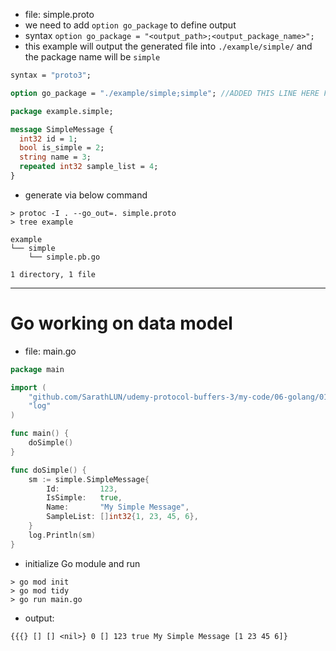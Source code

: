 - file: simple.proto
- we need to add `option go_package` to define output
- syntax `option go_package = "<output_path>;<output_package_name>";`
- this example will output the generated file into `./example/simple/` and the package name will be `simple`

```protobuf
syntax = "proto3";

option go_package = "./example/simple;simple"; //ADDED THIS LINE HERE FOR GOLANG GRPC

package example.simple;

message SimpleMessage {
  int32 id = 1;
  bool is_simple = 2;
  string name = 3;
  repeated int32 sample_list = 4;
}
```
- generate via below command
```shell
> protoc -I . --go_out=. simple.proto
> tree example
```
```shell
example
└── simple
    └── simple.pb.go

1 directory, 1 file
```
---
# Go working on data model
- file: main.go

```go
package main

import (
	"github.com/SarathLUN/udemy-protocol-buffers-3/my-code/06-golang/01/example/simple"
	"log"
)

func main() {
	doSimple()
}

func doSimple() {
	sm := simple.SimpleMessage{
		Id:         123,
		IsSimple:   true,
		Name:       "My Simple Message",
		SampleList: []int32{1, 23, 45, 6},
	}
	log.Println(sm)
}

```
- initialize Go module and run
```shell
> go mod init
> go mod tidy
> go run main.go
```
- output:
```shell
{{{} [] [] <nil>} 0 [] 123 true My Simple Message [1 23 45 6]}
```